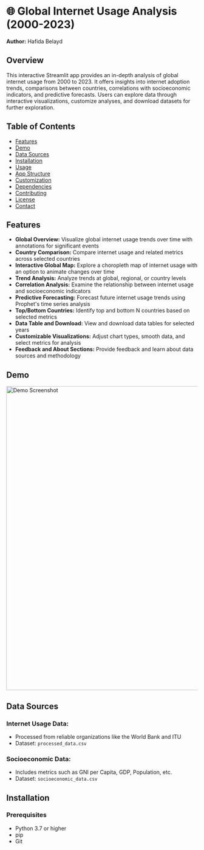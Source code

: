 # 🌐 Global Internet Usage Analysis (2000-2023)
**Author:** Hafida Belayd

## Overview
This interactive Streamlit app provides an in-depth analysis of global internet usage from 2000 to 2023. It offers insights into internet adoption trends, comparisons between countries, correlations with socioeconomic indicators, and predictive forecasts. Users can explore data through interactive visualizations, customize analyses, and download datasets for further exploration.

## Table of Contents
- [Features](#features)
- [Demo](#demo)
- [Data Sources](#data-sources)
- [Installation](#installation)
- [Usage](#usage)
- [App Structure](#app-structure)
- [Customization](#customization)
- [Dependencies](#dependencies)
- [Contributing](#contributing)
- [License](#license)
- [Contact](#contact)

## Features
- **Global Overview:** Visualize global internet usage trends over time with annotations for significant events
- **Country Comparison:** Compare internet usage and related metrics across selected countries
- **Interactive Global Map:** Explore a choropleth map of internet usage with an option to animate changes over time
- **Trend Analysis:** Analyze trends at global, regional, or country levels
- **Correlation Analysis:** Examine the relationship between internet usage and socioeconomic indicators
- **Predictive Forecasting:** Forecast future internet usage trends using Prophet's time series analysis
- **Top/Bottom Countries:** Identify top and bottom N countries based on selected metrics
- **Data Table and Download:** View and download data tables for selected years
- **Customizable Visualizations:** Adjust chart types, smooth data, and select metrics for analysis
- **Feedback and About Sections:** Provide feedback and learn about data sources and methodology

## Demo
<img src="screenshots/Screenshot-2025-01-28-at-18.11.16.png" alt="Demo Screenshot" width="800"/>

## Data Sources
### Internet Usage Data:
- Processed from reliable organizations like the World Bank and ITU
- Dataset: `processed_data.csv`

### Socioeconomic Data:
- Includes metrics such as GNI per Capita, GDP, Population, etc.
- Dataset: `socioeconomic_data.csv`

## Installation
### Prerequisites
- Python 3.7 or higher
- pip
- Git

